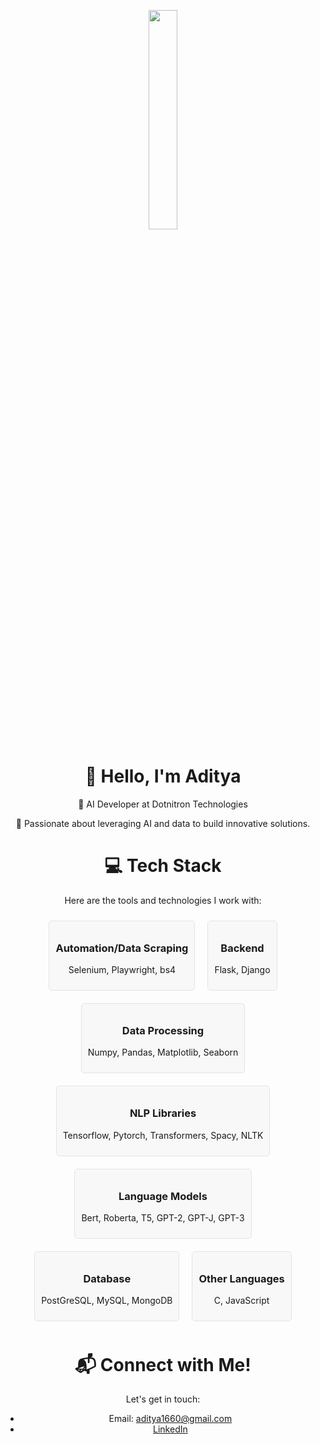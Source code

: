 <p align="center">
  <img src="https://media.giphy.com/media/MeJgB3yMMwIaHmKD4z/giphy.gif" width="30%" height="30%">
</p>

<h1 align="center">👋 Hello, I'm Aditya</h1>

<p align="center">🚀 AI Developer at Dotnitron Technologies</p>

<p align="center">🌟 Passionate about leveraging AI and data to build innovative solutions.</p>

<h1 align="center">💻 Tech Stack</h1>

<p align="center">Here are the tools and technologies I work with:</p>

<div align="center">
  <div style="display: flex; flex-wrap: wrap; justify-content: center;">
    <div style="margin: 10px; padding: 10px; border: 1px solid #e4e4e4; border-radius: 5px; background: #f8f8f8;">
      <h3>Automation/Data Scraping</h3>
      <p>Selenium, Playwright, bs4</p>
    </div>
    <div style="margin: 10px; padding: 10px; border: 1px solid #e4e4e4; border-radius: 5px; background: #f8f8f8;">
      <h3>Backend</h3>
      <p>Flask, Django</p>
    </div>
    <div style="margin: 10px; padding: 10px; border: 1px solid #e4e4e4; border-radius: 5px; background: #f8f8f8;">
      <h3>Data Processing</h3>
      <p>Numpy, Pandas, Matplotlib, Seaborn</p>
    </div>
    <div style="margin: 10px; padding: 10px; border: 1px solid #e4e4e4; border-radius: 5px; background: #f8f8f8;">
      <h3>NLP Libraries</h3>
      <p>Tensorflow, Pytorch, Transformers, Spacy, NLTK</p>
    </div>
    <div style="margin: 10px; padding: 10px; border: 1px solid #e4e4e4; border-radius: 5px; background: #f8f8f8;">
      <h3>Language Models</h3>
      <p>Bert, Roberta, T5, GPT-2, GPT-J, GPT-3</p>
    </div>
    <div style="margin: 10px; padding: 10px; border: 1px solid #e4e4e4; border-radius: 5px; background: #f8f8f8;">
      <h3>Database</h3>
      <p>PostGreSQL, MySQL, MongoDB</p>
    </div>
    <div style="margin: 10px; padding: 10px; border: 1px solid #e4e4e4; border-radius: 5px; background: #f8f8f8;">
      <h3>Other Languages</h3>
      <p>C, JavaScript</p>
    </div>
  </div>
</div>

<h1 align="center">📬 Connect with Me!</h1>

<p align="center">Let's get in touch:</p>

<div align="center">
  <ul>
    <li>Email: <a href="mailto:aditya1660@gmail.com">aditya1660@gmail.com</a></li>
    <li><a href="https://www.linkedin.com/in/aditya-gupta-b0ab111b6">LinkedIn</a></li>
  </ul>
</div>
